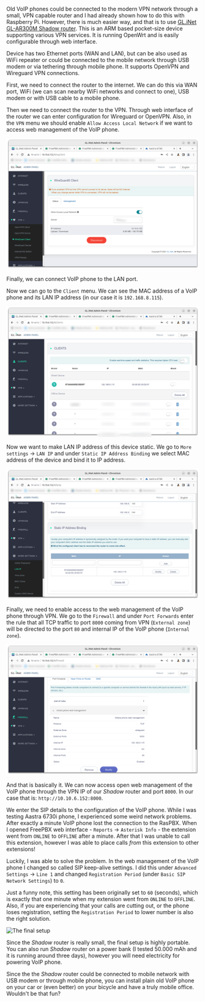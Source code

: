 Old VoIP phones could be connected to the modern VPN network through a small, VPN capable router and I had already shown how to do this with Raspberry Pi. However, there is much easier way, and that is to use [GL.iNet GL-AR300M Shadow router](https://www.gl-inet.com/products/gl-ar300m/). This is an ARM based pocket-size device supporting various VPN services. It is running OpenWrt and is easily configurable through web interface.

Device has two Ethernet ports (WAN and LAN), but can be also used as WiFi repeater or could be connected to the mobile network through USB modem or via tethering through mobile phone. It supports OpenVPN and Wireguard VPN connections.

First, we need to connect the router to the internet. We can do this via WAN port, WiFi (we can scan nearby WiFi networks and connect to one), USB modem or with USB cable to a mobile phone.

Then we need to connect the router to the VPN. Through web interface of the router we can enter configuration for Wireguard or OpenVPN. Also, in the `VPN` menu we should enable `Allow Access Local Network` if we want to access web management of the VoIP phone.

![VPN settings](images/Shadow_VPN.png)

Finally, we can connect VoIP phone to the LAN port.

Now we can go to the `Client` menu. We can see the MAC address of a VoIP phone and its LAN IP address (in our case it is `192.168.8.115`).

![List of connected clients](images/Shadow_clients.png)

Now we want to make LAN IP address of this device static. We go to `More settings` → `LAN IP` and under `Static IP Address Binding` we select MAC address of the device and bind it to IP address.

![Static IP address binding](images/Shadow_static_binding.png)

Finally, we need to enable access to the web management of the VoIP phone through VPN. We go to the `Firewall` and under `Port Forwards` enter the rule that all TCP traffic to port `8000` coming from VPN (`External zone`) will be directed to the port `80` and internal IP of the VoIP phone (`Internal zone`).

![Firewall - port forwarding](images/Shadow_firewall.png)

And that is basically it. We can now access open web management of the VoIP phone through the VPN IP of our *Shadow* router and port `8000`. In our case that is: `http://10.10.6.152:8000`.

We enter the SIP details to the configuration of the VoIP phone. While I was testing Aastra 6730i phone, I experienced some weird network problems. After exactly a minute VoIP phone lost the connection to the RasPBX. When I opened FreePBX web interface - `Reports` → `Asterisk Info` - the extension went from `ONLINE` to `OFFLINE` after a minute. After that I was unable to call this extension, however I was able to place calls *from* this extension to other extensions!

Luckily, I was able to solve the problem. In the web management of the VoIP phone I changed so called SIP keep-alive settings. I did this under `Advanced Settings` → `Line 1` and changed `Registration Period` (under `Basic SIP Network Settings`) to `0`.

Just a funny note, this setting has been originally set to `60` (seconds), which is exactly that one minute when my extension went from `ONLINE` to `OFFLINE`. Also, if you are experiencing that your calls are cutting out, or the phone loses registration, setting the `Registration Period` to lower number is also the right solution.

![The final setup](images/Shadow_Aastra.png)

Since the *Shadow* router is really small, the final setup is highly portable. You can also run *Shadow* router on a power bank (I tested 50.000 mAh and it is running around three days), however you will need electricity for powering VoIP phone.

Since the the *Shadow* router could be connected to mobile network with USB modem or through mobile phone, you can install plain old VoIP phone on your car or (even better) on your bicycle and have a truly mobile office. Wouldn't be that fun?
